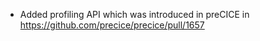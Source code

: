 - Added profiling API which was introduced in preCICE in https://github.com/precice/precice/pull/1657
